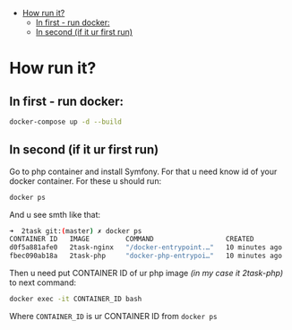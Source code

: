 <!-- TOC -->
* [How run it?](#how-run-it)
  * [In first - run docker:](#in-first---run-docker)
  * [In second (if it ur first run)](#in-second-if-it-ur-first-run)
<!-- TOC -->

# How run it?
## In first - run docker:
```bash
docker-compose up -d --build
```

## In second (if it ur first run)
Go to php container and install Symfony.
For that u need know id of your docker container. For these u should run:
```bash
docker ps
```
And u see smth like that:
```Bash
➜  2task git:(master) ✗ docker ps               
CONTAINER ID   IMAGE         COMMAND                  CREATED          STATUS          PORTS                NAMES
d0f5a881afe0   2task-nginx   "/docker-entrypoint.…"   10 minutes ago   Up 10 minutes   0.0.0.0:80->80/tcp   2task-nginx-1
fbec090ab18a   2task-php     "docker-php-entrypoi…"   10 minutes ago   Up 10 minutes   9000/tcp             2task-php-1
```
Then u need put CONTAINER ID of ur php image *(in my case it 2task-php)* to next command:
```bash
docker exec -it CONTAINER_ID bash 
```
Where `CONTAINER_ID` is ur CONTAINER ID from `docker ps`

